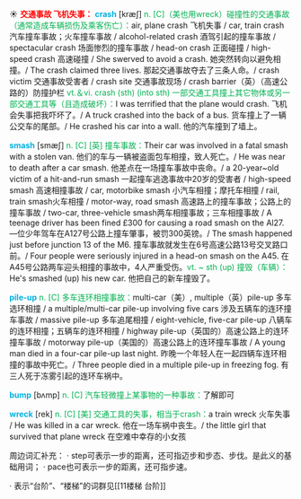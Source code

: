 ☀ <font color="red">**交通事故 飞机失事：**</font>
<font color="sky blue">**crash**</font> [kræʃ] 
<font color="#00b050">n. [C]（美也用wreck）碰撞性的交通事故（通常造成车辆损伤及乘客伤亡）：</font>air, plane crash 飞机失事 / car, train crash 汽车撞车事故；火车撞车事故 / alcohol-related crash 酒驾引起的撞车事故 / spectacular crash 场面惨烈的撞车事故 / head-on crash 正面碰撞 / high-speed crash 高速碰撞 / She swerved to avoid a crash. 她突然转向以避免相撞。/ The crash claimed three lives. 那起交通事故夺去了三条人命。/ crash victim 交通事故受害者 / crash site 交通事故现场 / crash barrier（英）（高速公路的）防撞护栏 <font color="#00b050">vt.＆vi. crash (sth) (into sth) 一部交通工具撞上其它物体或另一部交通工具等（且造成破坏）：</font>I was terrified that the plane would crash. 飞机会失事把我吓坏了。/ A truck crashed into the back of a bus. 货车撞上了一辆公交车的尾部。/ He crashed his car into a wall. 他的汽车撞到了墙上。
           
<font color="sky blue">**smash**</font> [smæʃ]
<font color="#00b050">n. [C] [英] 撞车事故：</font>Their car was involved in a fatal smash with a stolen van. 他们的车与一辆被盗面包车相撞，致人死亡。/ He was near to death after a car smash. 他差点在一场撞车事故中丧命。/ a 20-year~old victim of a hit-and-run smash 一起撞车逃逸事故中20岁的受害者 / high-speed smash 高速相撞事故 / car, motorbike smash 小汽车相撞；摩托车相撞 / rail, train smash火车相撞 / motor-way, road smash 高速路上的撞车事故；公路上的撞车事故 / two-car, three-vehicle smash两车相撞事故；三车相撞事故 / A teenage driver has been fined £300 for causing a road smash on the Al27. —位少年驾车在A127号公路上撞车肇事，被罚300英镑。/ The smash happened just before junction 13 of the M6. 撞车事故就发生在6号高速公路13号交叉路口前。/ Four people were seriously injured in a head-on smash on the A45. 在A45号公路两车迎头相撞的事故中，4人严重受伤。<font color="#00b050">vt. ~ sth (up) 撞毁（车辆）：</font>He's smashed (up) his new car. 他把自己的新车撞毁了。
                      
<font color="sky blue">**pile-up**</font>
<font color="#00b050">n. [C] 多车连环相撞事故：</font>multi-car（美）, multiple（英）pile-up 多车选环相撞 / a multiple/multi-car pile-up involving five cars 涉及五辆车的连环撞车事故 / massive pile-up 多车追尾相撞 / eight-vehicle, five-car pile-up 八辆车的连环相撞；五辆车的连环相撞 / highway pile-up（英国的）高速公路上的连环撞车事故 / motorway pile-up（美国的）高速公路上的连环撞车事故 / A young man died in a four-car pile-up last night. 昨晚一个年轻人在一起四辆车连环相撞的事故中死亡。/ Three people died in a multiple pile-up in freezing fog. 有三人死于冻雾引起的连环车祸中。
           
<font color="sky blue">**bump**</font> [bʌmp]
 <font color="#00b050">n. [C] 汽车轻微撞上某事物的一种事故：</font>了解即可
 
<font color="sky blue">**wreck**</font> [rek]
<font color="#00b050">n. [C] [美] 交通工具的失事，相当于crash：</font>a train wreck 火车失事 / He was killed in a car wreck. 他在一场车祸中丧生。/ the little girl that survived that plane wreck 在空难中幸存的小女孩

周边词汇补充：
· step可表示一步的距离，还可指迈步和步态、步伐。是此义的基础用词；
· pace也可表示一步的距离，还可指步速。

· 表示“台阶”、“楼梯”的词群见[[11楼梯 台阶]]
